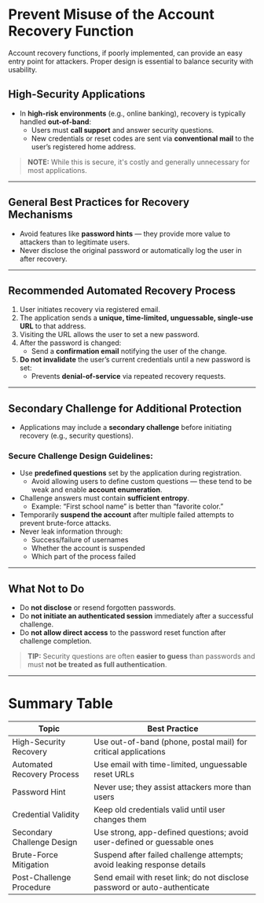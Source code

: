 # Prevent Misuse of the Account Recovery Function

Account recovery functions, if poorly implemented, can provide an easy entry point for attackers. Proper design is essential to balance security with usability.

## High-Security Applications

- In **high-risk environments** (e.g., online banking), recovery is typically handled **out-of-band**:
  - Users must **call support** and answer security questions.
  - New credentials or reset codes are sent via **conventional mail** to the user’s registered home address.

> **NOTE:** While this is secure, it's costly and generally unnecessary for most applications.

---

## General Best Practices for Recovery Mechanisms

- Avoid features like **password hints** — they provide more value to attackers than to legitimate users.
- Never disclose the original password or automatically log the user in after recovery.

---

## Recommended Automated Recovery Process

1. User initiates recovery via registered email.
2. The application sends a **unique, time-limited, unguessable, single-use URL** to that address.
3. Visiting the URL allows the user to set a new password.
4. After the password is changed:
   - Send a **confirmation email** notifying the user of the change.
5. **Do not invalidate** the user’s current credentials until a new password is set:
   - Prevents **denial-of-service** via repeated recovery requests.

---

## Secondary Challenge for Additional Protection

- Applications may include a **secondary challenge** before initiating recovery (e.g., security questions).

### Secure Challenge Design Guidelines:

- Use **predefined questions** set by the application during registration.
  - Avoid allowing users to define custom questions — these tend to be weak and enable **account enumeration**.
- Challenge answers must contain **sufficient entropy**.
  - Example: “First school name” is better than “favorite color.”
- Temporarily **suspend the account** after multiple failed attempts to prevent brute-force attacks.
- Never leak information through:
  - Success/failure of usernames
  - Whether the account is suspended
  - Which part of the process failed

---

## What Not to Do

- Do **not disclose** or resend forgotten passwords.
- Do **not initiate an authenticated session** immediately after a successful challenge.
- Do **not allow direct access** to the password reset function after challenge completion.

> **TIP:** Security questions are often **easier to guess** than passwords and must **not be treated as full authentication**.

---

# Summary Table

| Topic                              | Best Practice                                                                 |
|------------------------------------|-------------------------------------------------------------------------------|
| High-Security Recovery             | Use out-of-band (phone, postal mail) for critical applications                |
| Automated Recovery Process         | Use email with time-limited, unguessable reset URLs                           |
| Password Hint                      | Never use; they assist attackers more than users                              |
| Credential Validity                | Keep old credentials valid until user changes them                            |
| Secondary Challenge Design         | Use strong, app-defined questions; avoid user-defined or guessable ones       |
| Brute-Force Mitigation             | Suspend after failed challenge attempts; avoid leaking response details       |
| Post-Challenge Procedure           | Send email with reset link; do not disclose password or auto-authenticate     |
